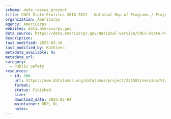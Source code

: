 ```yaml
---
schema: data_rescue_project 
title: CNCS State Profiles 2016-2017 - National Map of Programs / Projects and Service Locations
organization: AmeriCorps
agency: AmeriCorps
websites: data.americorps.gov
data_source: https://data.americorps.gov/National-Service/CNCS-State-Profiles-2016-2017-National-Map-of-Prog/wy3d-x64g
description: 
last_modified: 2025-03-10
last_modified_by: Kathleen
metadata_available: No
metadata_url: 
category:
  - Public Safety
resources:
  - id: 366
    url: https://www.datalumos.org/datalumos/project/221581/version/V1/view
    format: 
    status: Finished
    size: 
    download_date: 2025-03-04
    maintainer: DRP, DL
    notes: 
---
```

